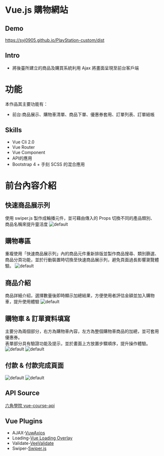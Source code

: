 # Vue.js 購物網站
## Demo
https://syj0905.github.io/PlayStation-custom/dist
## Intro
* 將後臺所建立的商品及購買系統利用 Ajax 將畫面呈現至前台客戶端
# 功能
本作品其主要功能有：
* 前台:商品展示、購物車清單、商品下單、優惠券套用、訂單列表、訂單結帳
## Skills
* Vue Cli 2.0
* Vue Router
* Vue Component
* API的應用
* Bootstrap 4 + 手刻 SCSS 的混合應用
# 前台內容介紹
## 快速商品展示列
使用 swiper.js 製作成輪播元件，並可藉由傳入的 Props 切換不同的產品類別、商品名稱來提升靈活度
![default](https://user-images.githubusercontent.com/40859746/52620168-c25cf480-2ede-11e9-8b78-7450879fec60.PNG)
## 購物專區
重複使用「快速商品展示列」內的商品元件重新排版並製作商品搜尋、類別篩選、商品分頁功能，並於行動裝置時切換至快速商品展示列，避免頁面過長影響瀏覽體驗。
![default](https://user-images.githubusercontent.com/40859746/52620188-cdb02000-2ede-11e9-9f18-b76c6faa32f3.PNG)
## 商品介紹
商品詳細介紹，選擇數量後即時顯示加總結果，方便使用者評估金額並加入購物車，提升使用體驗
![default](https://user-images.githubusercontent.com/40859746/52620105-9b062780-2ede-11e9-9290-c3e64160f148.PNG)
## 購物車 & 訂單資料填寫 
主要分為兩個部分，右方為購物車內容，左方為整個購物車商品的加總，並可套用優惠券。<br>
表單部分具有驗證功能及提示，並於畫面上方放置步驟順序，提升操作體驗。
![default](https://user-images.githubusercontent.com/40859746/52620204-d9034b80-2ede-11e9-8afd-87784bb0fb81.PNG)
![default](https://user-images.githubusercontent.com/40859746/52620217-e4567700-2ede-11e9-9893-abff8ab300e4.PNG)
## 付款 & 付款完成頁面
![default](https://user-images.githubusercontent.com/40859746/52620224-eddfdf00-2ede-11e9-849a-eaa8ebb07278.PNG)
![default](https://user-images.githubusercontent.com/40859746/52620234-f3d5c000-2ede-11e9-8941-2dc866aeb7c6.PNG)

## API Source
[六角學院 vue-course-api](https://github.com/hexschool/vue-course-api-wiki/wiki)
## Vue Plugins
* AJAX-[VuwAxios](https://www.npmjs.com/package/vue-axios)
* Loading-[Vue Loading Overlay](https://github.com/ankurk91/vue-loading-overlay)
* Validate-[VeeValidate](https://github.com/baianat/vee-validate)
* Swiper-[Swiper.js](http://idangero.us/swiper/)
